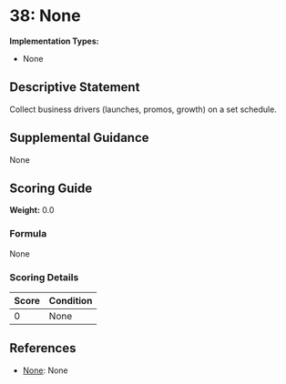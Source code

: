# 38: None

**Implementation Types:**
- None

## Descriptive Statement

Collect business drivers (launches, promos, growth) on a set schedule.

## Supplemental Guidance

None

## Scoring Guide

**Weight:** 0.0

### Formula

None

### Scoring Details

| Score | Condition |
| ----- | --------- |
| 0 | None |

## References

- [None](None): None


